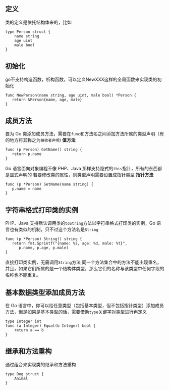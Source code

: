## 定义
类的定义是依托结构体来的，比如
```
type Person struct {
    name string
    age uint
    male bool
}
```
## 初始化
go不支持构造函数，析构函数，可以定义NewXXX这样的全局函数来实现类的初始化
```
func NewPerson(name string, age uint, male bool) *Person {
   return &Person{name, age, male}
}
```
## 成员方法
要为 Go 类添加成员方法，需要在`func`和方法名之间添加方法所属的类型声明（有的地方将其称之为`接收者声明`)
**值方法**
```
func (p Person) GetName() string {
   return p.name
}
```
Go 语言面向对象编程不像 PHP、Java 那样支持隐式的`this`指针，所有的东西都是显式声明的
若要修改类的属性，则类型声明需要设置成指针类型
**指针方法**
```
func (p *Person) SetName(name string) {
   p.name = name
}
```
## 字符串格式打印类的实例
PHP、Java 支持默认调用类的`toString`方法以字符串格式打印类的实例，Go 语言也有类似的机制，只不过这个方法名是`String`
```
func (p *Person) String() string {
   return fmt.Sprintf("{name: %s, age: %d, male: %t}",
      p.name, p.age, p.male)
}
```
直接打印类实例，无需调用`String`方法
同一个方法集合中的方法不能出现重名，并且，如果它们所属的是一个结构体类型，那么它们的名称与该类型中任何字段的名称也不能重复。
## 基本数据类型添加成员方法
在 Go 语言中，你可以给任意类型（包括基本类型，但不包括指针类型）添加成员方法，但是如果是基本类型的话，需要借助`type`关键字对类型进行再定义
```
type Integer int
func (a Integer) Equal(b Integer) bool {
    return a == b
}
```
## 继承和方法重构
通过组合来实现类的继承和方法重构
```
type Dog struct {
    Animal
}
```


